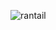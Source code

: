 ![rantail](https://github.com/igoyalsamarth/rantail/assets/57109762/d265c5ff-efae-4c98-89a3-6ede57421e11)
